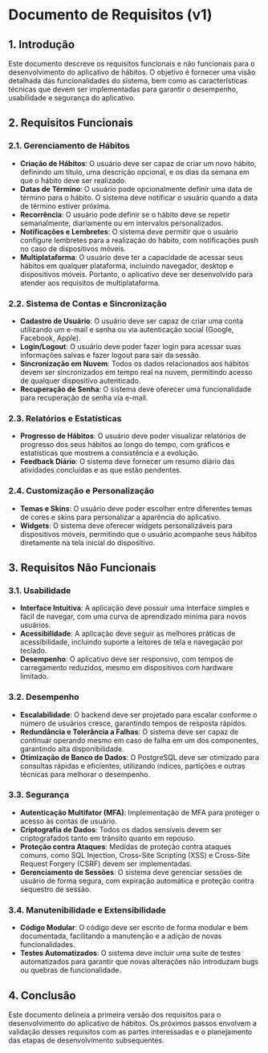 # Documento de Requisitos (v1)

## 1. Introdução

Este documento descreve os requisitos funcionais e não funcionais para o desenvolvimento do aplicativo de hábitos. O objetivo é fornecer uma visão detalhada das funcionalidades do sistema, bem como as características técnicas que devem ser implementadas para garantir o desempenho, usabilidade e segurança do aplicativo.

## 2. Requisitos Funcionais

### 2.1. Gerenciamento de Hábitos

- **Criação de Hábitos**: O usuário deve ser capaz de criar um novo hábito, definindo um título, uma descrição opcional, e os dias da semana em que o hábito deve ser realizado.
- **Datas de Término**: O usuário pode opcionalmente definir uma data de término para o hábito. O sistema deve notificar o usuário quando a data de término estiver próxima.
- **Recorrência**: O usuário pode definir se o hábito deve se repetir semanalmente, diariamente ou em intervalos personalizados.
- **Notificações e Lembretes**: O sistema deve permitir que o usuário configure lembretes para a realização do hábito, com notificações push no caso de dispositivos móveis.
- **Multiplataforma**: O usuário deve ter a capacidade de acessar seus hábitos em qualquer plataforma, incluindo navegador, desktop e dispositivos móveis. Portanto, o aplicativo deve ser desenvolvido para atender aos requisitos de multiplataforma.

### 2.2. Sistema de Contas e Sincronização

- **Cadastro de Usuário**: O usuário deve ser capaz de criar uma conta utilizando um e-mail e senha ou via autenticação social (Google, Facebook, Apple).
- **Login/Logout**: O usuário deve poder fazer login para acessar suas informações salvas e fazer logout para sair da sessão.
- **Sincronização em Nuvem**: Todos os dados relacionados aos hábitos devem ser sincronizados em tempo real na nuvem, permitindo acesso de qualquer dispositivo autenticado.
- **Recuperação de Senha**: O sistema deve oferecer uma funcionalidade para recuperação de senha via e-mail.

### 2.3. Relatórios e Estatísticas

- **Progresso de Hábitos**: O usuário deve poder visualizar relatórios de progresso dos seus hábitos ao longo do tempo, com gráficos e estatísticas que mostrem a consistência e a evolução.
- **Feedback Diário**: O sistema deve fornecer um resumo diário das atividades concluídas e as que estão pendentes.

### 2.4. Customização e Personalização

- **Temas e Skins**: O usuário deve poder escolher entre diferentes temas de cores e skins para personalizar a aparência do aplicativo.
- **Widgets**: O sistema deve oferecer widgets personalizáveis para dispositivos móveis, permitindo que o usuário acompanhe seus hábitos diretamente na tela inicial do dispositivo.

## 3. Requisitos Não Funcionais

### 3.1. Usabilidade

- **Interface Intuitiva**: A aplicação deve possuir uma interface simples e fácil de navegar, com uma curva de aprendizado mínima para novos usuários.
- **Acessibilidade**: A aplicação deve seguir as melhores práticas de acessibilidade, incluindo suporte a leitores de tela e navegação por teclado.
- **Desempenho**: O aplicativo deve ser responsivo, com tempos de carregamento reduzidos, mesmo em dispositivos com hardware limitado.

### 3.2. Desempenho

- **Escalabilidade**: O backend deve ser projetado para escalar conforme o número de usuários cresce, garantindo tempos de resposta rápidos.
- **Redundância e Tolerância a Falhas**: O sistema deve ser capaz de continuar operando mesmo em caso de falha em um dos componentes, garantindo alta disponibilidade.
- **Otimização de Banco de Dados**: O PostgreSQL deve ser otimizado para consultas rápidas e eficientes, utilizando índices, partições e outras técnicas para melhorar o desempenho.

### 3.3. Segurança

- **Autenticação Multifator (MFA)**: Implementação de MFA para proteger o acesso às contas de usuário.
- **Criptografia de Dados**: Todos os dados sensíveis devem ser criptografados tanto em trânsito quanto em repouso.
- **Proteção contra Ataques**: Medidas de proteção contra ataques comuns, como SQL Injection, Cross-Site Scripting (XSS) e Cross-Site Request Forgery (CSRF) devem ser implementadas.
- **Gerenciamento de Sessões**: O sistema deve gerenciar sessões de usuário de forma segura, com expiração automática e proteção contra sequestro de sessão.

### 3.4. Manutenibilidade e Extensibilidade

- **Código Modular**: O código deve ser escrito de forma modular e bem documentada, facilitando a manutenção e a adição de novas funcionalidades.
- **Testes Automatizados**: O sistema deve incluir uma suite de testes automatizados para garantir que novas alterações não introduzam bugs ou quebras de funcionalidade.

## 4. Conclusão

Este documento delineia a primeira versão dos requisitos para o desenvolvimento do aplicativo de hábitos. Os próximos passos envolvem a validação desses requisitos com as partes interessadas e o planejamento das etapas de desenvolvimento subsequentes.
